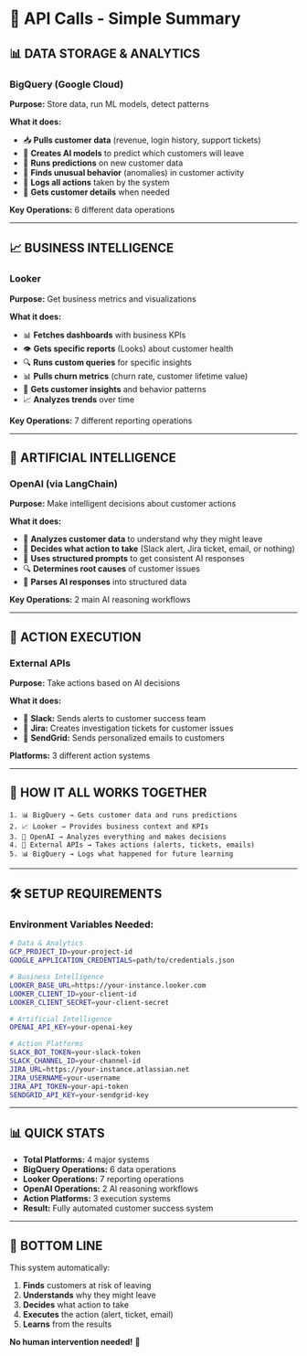 # 🔗 API Calls - Simple Summary

## 📊 **DATA STORAGE & ANALYTICS**

### **BigQuery (Google Cloud)**
**Purpose:** Store data, run ML models, detect patterns

**What it does:**
- 📥 **Pulls customer data** (revenue, login history, support tickets)
- 🤖 **Creates AI models** to predict which customers will leave
- 🔮 **Runs predictions** on new customer data
- 🚨 **Finds unusual behavior** (anomalies) in customer activity
- 📝 **Logs all actions** taken by the system
- 👤 **Gets customer details** when needed

**Key Operations:** 6 different data operations

---

## 📈 **BUSINESS INTELLIGENCE**

### **Looker**
**Purpose:** Get business metrics and visualizations

**What it does:**
- 📊 **Fetches dashboards** with business KPIs
- 👁️ **Gets specific reports** (Looks) about customer health
- 🔍 **Runs custom queries** for specific insights
- 📊 **Pulls churn metrics** (churn rate, customer lifetime value)
- 👤 **Gets customer insights** and behavior patterns
- 📈 **Analyzes trends** over time

**Key Operations:** 7 different reporting operations

---

## 🧠 **ARTIFICIAL INTELLIGENCE**

### **OpenAI (via LangChain)**
**Purpose:** Make intelligent decisions about customer actions

**What it does:**
- 🤖 **Analyzes customer data** to understand why they might leave
- 🎯 **Decides what action to take** (Slack alert, Jira ticket, email, or nothing)
- 📝 **Uses structured prompts** to get consistent AI responses
- 🔍 **Determines root causes** of customer issues
- 🎯 **Parses AI responses** into structured data

**Key Operations:** 2 main AI reasoning workflows

---

## 📱 **ACTION EXECUTION**

### **External APIs**
**Purpose:** Take actions based on AI decisions

**What it does:**
- 💬 **Slack:** Sends alerts to customer success team
- 🎫 **Jira:** Creates investigation tickets for customer issues
- 📧 **SendGrid:** Sends personalized emails to customers

**Platforms:** 3 different action systems

---

## 🔄 **HOW IT ALL WORKS TOGETHER**

```
1. 📊 BigQuery → Gets customer data and runs predictions
2. 📈 Looker → Provides business context and KPIs  
3. 🧠 OpenAI → Analyzes everything and makes decisions
4. 📱 External APIs → Takes actions (alerts, tickets, emails)
5. 📊 BigQuery → Logs what happened for future learning
```

---

## 🛠️ **SETUP REQUIREMENTS**

### **Environment Variables Needed:**
```bash
# Data & Analytics
GCP_PROJECT_ID=your-project-id
GOOGLE_APPLICATION_CREDENTIALS=path/to/credentials.json

# Business Intelligence  
LOOKER_BASE_URL=https://your-instance.looker.com
LOOKER_CLIENT_ID=your-client-id
LOOKER_CLIENT_SECRET=your-client-secret

# Artificial Intelligence
OPENAI_API_KEY=your-openai-key

# Action Platforms
SLACK_BOT_TOKEN=your-slack-token
SLACK_CHANNEL_ID=your-channel-id
JIRA_URL=https://your-instance.atlassian.net
JIRA_USERNAME=your-username
JIRA_API_TOKEN=your-api-token
SENDGRID_API_KEY=your-sendgrid-key
```

---

## 📊 **QUICK STATS**

- **Total Platforms:** 4 major systems
- **BigQuery Operations:** 6 data operations
- **Looker Operations:** 7 reporting operations
- **OpenAI Operations:** 2 AI reasoning workflows
- **Action Platforms:** 3 execution systems
- **Result:** Fully automated customer success system

---

## 🎯 **BOTTOM LINE**

This system automatically:
1. **Finds** customers at risk of leaving
2. **Understands** why they might leave  
3. **Decides** what action to take
4. **Executes** the action (alert, ticket, email)
5. **Learns** from the results

**No human intervention needed!** 🤖
